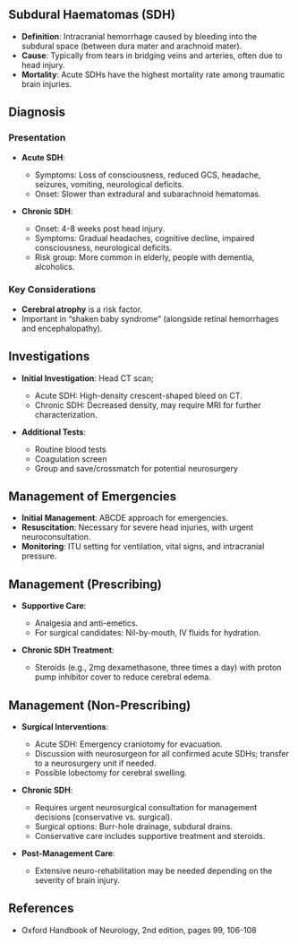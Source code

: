## Subdural Haematomas (SDH)

- **Definition**: Intracranial hemorrhage caused by bleeding into the subdural space (between dura mater and arachnoid mater).
- **Cause**: Typically from tears in bridging veins and arteries, often due to head injury.
- **Mortality**: Acute SDHs have the highest mortality rate among traumatic brain injuries.

## Diagnosis

### Presentation
- **Acute SDH**: 
  - Symptoms: Loss of consciousness, reduced GCS, headache, seizures, vomiting, neurological deficits.
  - Onset: Slower than extradural and subarachnoid hematomas.
  
- **Chronic SDH**: 
  - Onset: 4-8 weeks post head injury.
  - Symptoms: Gradual headaches, cognitive decline, impaired consciousness, neurological deficits.
  - Risk group: More common in elderly, people with dementia, alcoholics.

### Key Considerations
- **Cerebral atrophy** is a risk factor.
- Important in “shaken baby syndrome” (alongside retinal hemorrhages and encephalopathy).

## Investigations

- **Initial Investigation**: Head CT scan;
  - Acute SDH: High-density crescent-shaped bleed on CT.
  - Chronic SDH: Decreased density, may require MRI for further characterization.
  
- **Additional Tests**:
  - Routine blood tests
  - Coagulation screen
  - Group and save/crossmatch for potential neurosurgery

## Management of Emergencies

- **Initial Management**: ABCDE approach for emergencies.
- **Resuscitation**: Necessary for severe head injuries, with urgent neuroconsultation.
- **Monitoring**: ITU setting for ventilation, vital signs, and intracranial pressure.

## Management (Prescribing)

- **Supportive Care**: 
  - Analgesia and anti-emetics.
  - For surgical candidates: Nil-by-mouth, IV fluids for hydration.

- **Chronic SDH Treatment**: 
  - Steroids (e.g., 2mg dexamethasone, three times a day) with proton pump inhibitor cover to reduce cerebral edema.

## Management (Non-Prescribing)

- **Surgical Interventions**:
  - Acute SDH: Emergency craniotomy for evacuation.
  - Discussion with neurosurgeon for all confirmed acute SDHs; transfer to a neurosurgery unit if needed.
  - Possible lobectomy for cerebral swelling.

- **Chronic SDH**: 
  - Requires urgent neurosurgical consultation for management decisions (conservative vs. surgical).
  - Surgical options: Burr-hole drainage, subdural drains.
  - Conservative care includes supportive treatment and steroids.

- **Post-Management Care**: 
  - Extensive neuro-rehabilitation may be needed depending on the severity of brain injury.

## References

- Oxford Handbook of Neurology, 2nd edition, pages 99, 106-108